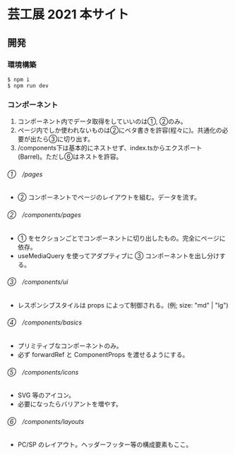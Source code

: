 # 芸工展 2021 本サイト

## 開発

### 環境構築

```
$ npm i
$ npm run dev
```




### コンポーネント
1. コンポーネント内でデータ取得をしていいのは①, ②のみ。
2. ページ内でしか使われないものは②にベタ書きを許容(程々に)。共通化の必要が出たら③に切り出す。
3. /components下は基本的にネストせず、index.tsからエクスポート(Barrel)。ただし⑥はネストを許容。

###### ①　/pages
- ② コンポーネントでページのレイアウトを組む。データを流す。

###### ②　/components/pages

- ① をセクションごとでコンポーネントに切り出したもの。完全にページに依存。
- useMediaQuery を使ってアダプティブに ③ コンポーネントを出し分けする。

###### ③　/components/ui

- レスポンシブスタイルは props によって制御される。(例; size: "md" | "lg")

###### ④　/components/basics

- プリミティブなコンポーネントのみ。
- 必ず forwardRef と ComponentProps を渡せるようにする。


###### ⑤　/components/icons

- SVG 等のアイコン。
- 必要になったらバリアントを増やす。


###### ⑥　/components/layouts

- PC/SP のレイアウト。ヘッダーフッター等の構成要素もここ。

